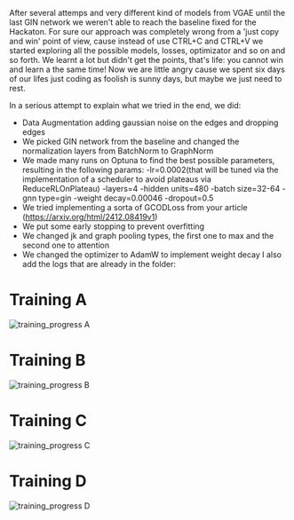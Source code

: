 After several attemps and very different kind of models from VGAE until the last GIN network we weren't able to reach the baseline fixed for the Hackaton. For sure our approach was completely wrong from a 'just copy and win' point of view, cause instead of use CTRL+C and CTRL+V we started exploring all the possible models, losses, optimizator and so on and so forth. We learnt a lot but didn't get the points, that's life: you cannot win and learn a the same time! Now we are little angry cause we spent six days of our lifes just coding as foolish is sunny days, but maybe we just need to rest.

In a serious attempt to explain what we tried in the end, we did:
- Data Augmentation adding gaussian noise on the edges and dropping edges
- We picked GIN network from the baseline and changed the normalization layers from BatchNorm to GraphNorm
- We made many runs on Optuna to find the best possible parameters, resulting in the following params:
  -lr=0.0002(that will be tuned via the implementation of a scheduler to avoid plateaus via ReduceRLOnPlateau)
  -layers=4
  -hidden units=480
  -batch size=32-64
  -gnn type=gin
  -weight decay=0.00046
  -dropout=0.5
- We tried implementing a sorta of GCODLoss from your article (https://arxiv.org/html/2412.08419v1)
- We put some early stopping to prevent overfitting
- We changed jk and graph pooling types, the first one to max and the second one to attention
- We changed the optimizer to AdamW to implement weight decay
I also add the logs that are already in the folder:
# Training A
![training_progress A](https://github.com/user-attachments/assets/3581e5a7-dc4d-40c7-9bfd-81726aeba265)
# Training B
![training_progress B](https://github.com/user-attachments/assets/cfd22693-3a0c-48c5-99bb-5c6b0fdf2316)
# Training C
![training_progress C](https://github.com/user-attachments/assets/c6743f57-c6c4-4c13-91d7-c1819eefd65c)
# Training D
![training_progress D](https://github.com/user-attachments/assets/bf422d03-8aa2-45c8-99c1-e70a82f32f02)

